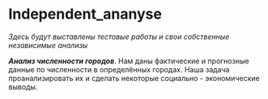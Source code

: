 # Independent_ananyse
*Здесь будут выставлены тестовые работы и свои собственные независимые анализы*

***Анализ численности городов***. Нам даны фактические и прогнозные данные по численности в определённых городах. Наша задача проанализировать их и  сделать некоторые социально - экономические выводы.
